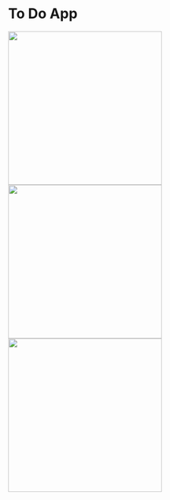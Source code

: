# To Do App
<img src="https://user-images.githubusercontent.com/45185182/197340601-67e96159-71c2-48fc-9019-3cd816514ed3.png" width="312">
<img src="https://user-images.githubusercontent.com/45185182/197340604-897fe2aa-2665-409f-80c5-64fd41088621.png" width="312">
<img src="https://user-images.githubusercontent.com/45185182/197340606-70b19be9-2485-46e5-a9f3-9ba5f19a9aec.png" width="312">
